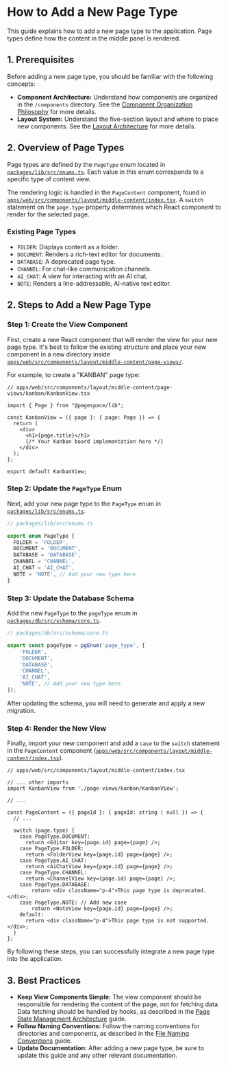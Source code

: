 # How to Add a New Page Type

This guide explains how to add a new page type to the application. Page types define how the content in the middle panel is rendered.

## 1. Prerequisites

Before adding a new page type, you should be familiar with the following concepts:

-   **Component Architecture:** Understand how components are organized in the `/components` directory. See the [Component Organization Philosophy](./../04_frontend/01_component_architecture.md) for more details.
-   **Layout System:** Understand the five-section layout and where to place new components. See the [Layout Architecture](./../04_frontend/02_layout_system.md) for more details.

## 2. Overview of Page Types

Page types are defined by the `PageType` enum located in [`packages/lib/src/enums.ts`](packages/lib/src/enums.ts:1). Each value in this enum corresponds to a specific type of content view.

The rendering logic is handled in the `PageContent` component, found in [`apps/web/src/components/layout/middle-content/index.tsx`](apps/web/src/components/layout/middle-content/index.tsx:54). A `switch` statement on the `page.type` property determines which React component to render for the selected page.

### Existing Page Types

-   `FOLDER`: Displays content as a folder.
-   `DOCUMENT`: Renders a rich-text editor for documents.
-   `DATABASE`: A deprecated page type.
-   `CHANNEL`: For chat-like communication channels.
-   `AI_CHAT`: A view for interacting with an AI chat.
-   `NOTE`: Renders a line-addressable, AI-native text editor.

## 2. Steps to Add a New Page Type

### Step 1: Create the View Component

First, create a new React component that will render the view for your new page type. It's best to follow the existing structure and place your new component in a new directory inside [`apps/web/src/components/layout/middle-content/page-views/`](apps/web/src/components/layout/middle-content/page-views/).

For example, to create a "KANBAN" page type:

```tsx
// apps/web/src/components/layout/middle-content/page-views/kanban/KanbanView.tsx

import { Page } from "@pagespace/lib";

const KanbanView = ({ page }: { page: Page }) => {
  return (
    <div>
      <h1>{page.title}</h1>
      {/* Your Kanban board implementation here */}
    </div>
  );
};

export default KanbanView;
```

### Step 2: Update the `PageType` Enum

Next, add your new page type to the `PageType` enum in [`packages/lib/src/enums.ts`](packages/lib/src/enums.ts:1).

```typescript
// packages/lib/src/enums.ts

export enum PageType {
  FOLDER = 'FOLDER',
  DOCUMENT = 'DOCUMENT',
  DATABASE = 'DATABASE',
  CHANNEL = 'CHANNEL',
  AI_CHAT = 'AI_CHAT',
  NOTE = 'NOTE', // Add your new type here
}
```

### Step 3: Update the Database Schema

Add the new `PageType` to the `pageType` enum in [`packages/db/src/schema/core.ts`](packages/db/src/schema/core.ts).

```typescript
// packages/db/src/schema/core.ts

export const pageType = pgEnum('page_type', [
    'FOLDER',
    'DOCUMENT',
    'DATABASE',
    'CHANNEL',
    'AI_CHAT',
    'NOTE', // Add your new type here
]);
```

After updating the schema, you will need to generate and apply a new migration.

### Step 4: Render the New View

Finally, import your new component and add a `case` to the `switch` statement in the `PageContent` component ([`apps/web/src/components/layout/middle-content/index.tsx`](apps/web/src/components/layout/middle-content/index.tsx:54)).

```tsx
// apps/web/src/components/layout/middle-content/index.tsx

// ... other imports
import KanbanView from './page-views/kanban/KanbanView';

// ...

const PageContent = ({ pageId }: { pageId: string | null }) => {
  // ...
  
  switch (page.type) {
    case PageType.DOCUMENT:
      return <Editor key={page.id} page={page} />;
    case PageType.FOLDER:
      return <FolderView key={page.id} page={page} />;
    case PageType.AI_CHAT:
      return <AiChatView key={page.id} page={page} />;
    case PageType.CHANNEL:
      return <ChannelView key={page.id} page={page} />;
    case PageType.DATABASE:
        return <div className="p-4">This page type is deprecated.</div>;
    case PageType.NOTE: // Add new case
        return <NoteView key={page.id} page={page} />;
    default:
      return <div className="p-4">This page type is not supported.</div>;
  }
};
```

By following these steps, you can successfully integrate a new page type into the application.

## 3. Best Practices

-   **Keep View Components Simple:** The view component should be responsible for rendering the content of the page, not for fetching data. Data fetching should be handled by hooks, as described in the [Page State Management Architecture](./../04_frontend/03_state_management.md) guide.
-   **Follow Naming Conventions:** Follow the naming conventions for directories and components, as described in the [File Naming Conventions](./02_naming_conventions.md) guide.
-   **Update Documentation:** After adding a new page type, be sure to update this guide and any other relevant documentation.
